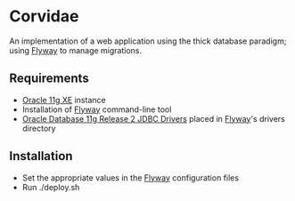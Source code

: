 # Corvidae

An implementation of a web application using the thick database paradigm;
using [Flyway](http://flywaydb.org/) to manage migrations.

## Requirements

* [Oracle 11g XE](http://www.oracle.com/technetwork/database/database-technologies/express-edition/downloads/index.html) instance
* Installation of [Flyway](http://flywaydb.org/) command-line tool
* [Oracle Database 11g Release 2 JDBC Drivers](http://www.oracle.com/technetwork/database/enterprise-edition/jdbc-112010-090769.html) placed in [Flyway](http://flywaydb.org/)'s drivers directory

## Installation

* Set the appropriate values in the [Flyway](http://flywaydb.org/) configuration files
* Run ./deploy.sh

